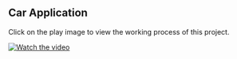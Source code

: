 <h2> <b> Car Application </b> </h2> 

 
<p>
 Click on the play image to view the working process of this project. 
</p>

[![Watch the video](https://external-content.duckduckgo.com/iu/?u=https%3A%2F%2Ftse3.mm.bing.net%2Fth%3Fid%3DOIP.ZwABOB9q_j7DKvNnCeollwHaEr%26pid%3DApi&f=1)](https://youtu.be/NeE3K0V7Pys)